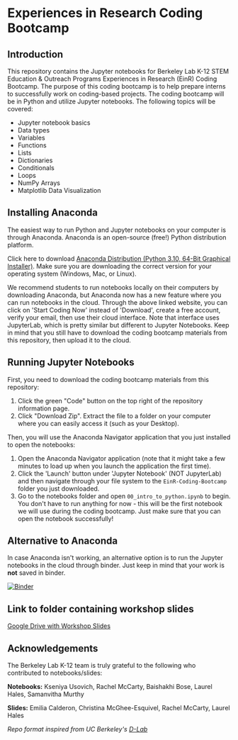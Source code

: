# Experiences in Research Coding Bootcamp

## Introduction

This repository contains the Jupyter notebooks for Berkeley Lab K-12 STEM Education & Outreach Programs Experiences in Research (EinR) Coding Bootcamp. The purpose of this coding bootcamp is to help prepare interns to successfully work on coding-based projects. The coding bootcamp will be in Python and utilize Jupyter notebooks. The following topics will be covered:
- Jupyter notebook basics
- Data types
- Variables
- Functions
- Lists
- Dictionaries
- Conditionals
- Loops
- NumPy Arrays
- Matplotlib Data Visualization

## Installing Anaconda

The easiest way to run Python and Jupyter notebooks on your computer is through Anaconda. Anaconda is an open-source (free!) Python distribution platform.

Click here to download [Anaconda Distribution (Python 3.10, 64-Bit Graphical Installer)](https://www.anaconda.com/products/distribution). Make sure you are downloading the correct version for your operating system (Windows, Mac, or Linux).

We recommend students to run notebooks locally on their computers by downloading Anaconda, but Anaconda now has a new feature where you can run notebooks in the cloud. Through the above linked website, you can click on 'Start Coding Now' instead of 'Download', create a free account, verify your email, then use their cloud interface. Note that interface uses JupyterLab, which is pretty similar but different to Jupyter Notebooks. Keep in mind that you still have to download the coding bootcamp materials from this repository, then upload it to the cloud.

## Running Jupyter Notebooks

First, you need to download the coding bootcamp materials from this repository:

1. Click the green "Code" button on the top right of the repository information page.
2. Click "Download Zip". Extract the file to a folder on your computer where you can easily access it (such as your Desktop).

Then, you will use the Anaconda Navigator application that you just installed to open the notebooks:

1. Open the Anaconda Navigator application (note that it might take a few minutes to load up when you launch the application the first time).
2. Click the 'Launch' button under 'Jupyter Notebook' (NOT JupyterLab) and then navigate through your file system to the `EinR-Coding-Bootcamp` folder you just downloaded.
3. Go to the notebooks folder and open `00_intro_to_python.ipynb` to begin. You don't have to run anything for now - this will be the first notebook we will use during the coding bootcamp. Just make sure that you can open the notebook successfully!

## Alternative to Anaconda

In case Anaconda isn't working, an alternative option is to run the Jupyter notebooks in the cloud through binder. Just keep in mind that your work is **not** saved in binder.

[![Binder](https://mybinder.org/badge_logo.svg)](https://mybinder.org/v2/gh/LBNLnext/EinR-Coding-Bootcamp/HEAD?urlpath=tree)

## Link to folder containing workshop slides

[Google Drive with Workshop Slides](https://drive.google.com/drive/folders/1_477H-KTmSNbEh4np453yHDz25rpMP3I?usp=share_link)

## Acknowledgements

The Berkeley Lab K-12 team is truly grateful to the following who contributed to notebooks/slides:

**Notebooks:** Kseniya Usovich, Rachel McCarty, Baishakhi Bose, Laurel Hales, Samanvitha Murthy

**Slides:** Emilia Calderon, Christina McGhee-Esquivel, Rachel McCarty, Laurel Hales

*Repo format inspired from UC Berkeley's [D-Lab](https://github.com/dlab-berkeley)*
